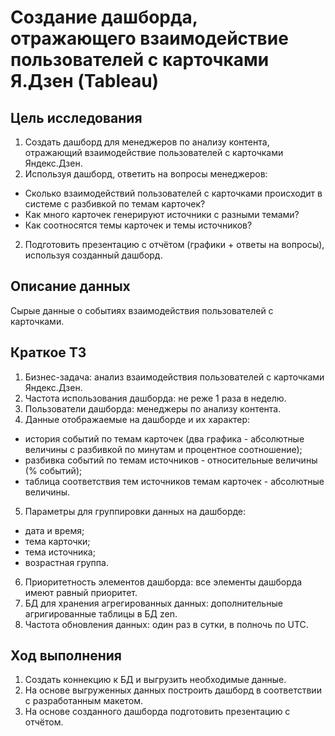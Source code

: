 # Создание дашборда, отражающего взаимодействие пользователей с карточками Я.Дзен (Tableau)

## Цель исследования

1. Создать дашборд для менеджеров по анализу контента, отражающий взаимодействие пользователей с карточками Яндекс.Дзен.
2. Используя дашборд, ответить на вопросы менеджеров:
 - Cколько взаимодействий пользователей с карточками происходит в системе с разбивкой по темам карточек?
 - Как много карточек генерируют источники с разными темами?
 - Как соотносятся темы карточек и темы источников?
2. Подготовить презентацию с отчётом (графики + ответы на вопросы), используя созданный дашборд.

## Описание данных

Сырые данные о событиях взаимодействия пользователей с карточками.

## Краткое ТЗ

1. Бизнес-задача: анализ взаимодействия пользователей с карточками Яндекс.Дзен.
2. Частота использования дашборда: не реже 1 раза в неделю.
3. Пользователи дашборда: менеджеры по анализу контента.
4. Данные отображаемые на дашборде и их характер:
 - история событий по темам карточек (два графика - абсолютные величины с разбивкой по минутам и процентное соотношение);
 - разбивка событий по темам источников - относительные величины (% событий);
 - таблица соответствия тем источников темам карточек - абсолютные величины.
5. Параметры для группировки данных на дашборде:
 - дата и время;
 - тема карточки;
 - тема источника;
 - возрастная группа.
6. Приоритетность элементов дашборда: все элементы дашборда имеют равный приоритет.
7. БД для хранения агрегированных данных: дополнительные агригированные таблицы в БД zen.
8. Частота обновления данных: один раз в сутки, в полночь по UTC.

## Ход выполнения

1. Создать коннекцию к БД и выгрузить необходимые данные.
2. На основе выгруженных данных построить дашборд в соответствии с разработанным макетом.
3. На основе созданного дашборда подготовить презентацию с отчётом.